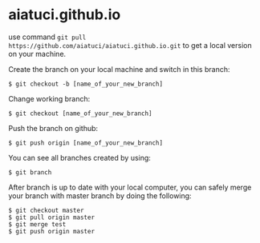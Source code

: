 # aiatuci.github.io

use command `git pull https://github.com/aiatuci/aiatuci.github.io.git` to get a local version on your machine.

Create the branch on your local machine and switch in this branch:

```$ git checkout -b [name_of_your_new_branch]```

Change working branch:

```$ git checkout [name_of_your_new_branch]```

Push the branch on github:

```$ git push origin [name_of_your_new_branch]```

You can see all branches created by using:

```$ git branch```

After branch is up to date with your local computer, you can safely merge your branch with master branch by doing the following:
```
$ git checkout master
$ git pull origin master
$ git merge test
$ git push origin master
```
